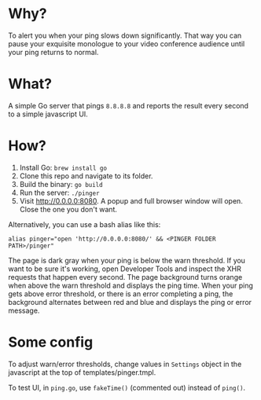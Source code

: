 Why?
====
To alert you when your ping slows down significantly. That way you can pause your exquisite monologue to your video conference audience until your ping returns to normal.

What?
====
A simple Go server that pings `8.8.8.8` and reports the result every second to a simple javascript UI.

How?
====
  1. Install Go: `brew install go`
  2. Clone this repo and navigate to its folder.
  3. Build the binary: `go build`
  4. Run the server: `./pinger`
  5. Visit http://0.0.0.0:8080. A popup and full browser window will open. Close the one you don't want.

Alternatively, you can use a bash alias like this:

```
alias pinger="open 'http://0.0.0.0:8080/' && <PINGER FOLDER PATH>/pinger"
```

The page is dark gray when your ping is below the warn threshold. If you want to be sure it's working, open Developer Tools and inspect the XHR requests that happen every second. The page background turns orange when above the warn threshold and displays the ping time. When your ping gets above error threshold, or there is an error completing a ping, the background alternates between red and blue and displays the ping or error message.

Some config
===========
To adjust warn/error thresholds, change values in `Settings` object in the javascript at the top of templates/pinger.tmpl.

To test UI, in `ping.go`, use `fakeTime()` (commented out) instead of `ping()`.
